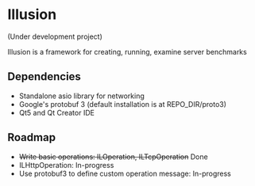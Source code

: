 # Illusion
(Under development project)

Illusion is a framework for creating, running, examine server benchmarks
## Dependencies
- Standalone asio library for networking
- Google's protobuf 3 (default installation is at REPO_DIR/proto3)
- Qt5 and Qt Creator IDE

## Roadmap
- ~~Write basic operations: ILOperation, ILTcpOperation~~ Done
- ILHttpOperation: In-progress
- Use protobuf3 to define custom operation message: In-progress
